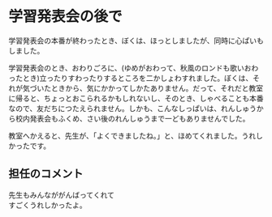 # 学習発表会の後で

学習発表会の本番が終わったとき、ぼくは、ほっとしましたが、同時に心ぱいもしました。

学習発表会のとき、おわりごろに、(ゆめがおわって、秋風のロンドも歌いおわったとき)立ったりすわったりするところを二かしょわすれました。ぼくは、それが気づいたときから、気にかかってしかたありません。だって、それだと教室に帰ると、ちょっとおこられるかもしれないし、そのとき、しゃべることも本番なので、友だちにつたえられません。しかも、こんなしっぱいは、れんしゅうから校内発表会もふくめ、さい後のれんしゅうまで一どもありませんでした。

教室へかえると、先生が、「よくできましたね。」と、ほめてくれました。うれしかったです。

## 担任のコメント
先生もみんなががんばってくれて  
すごくうれしかったよ。
